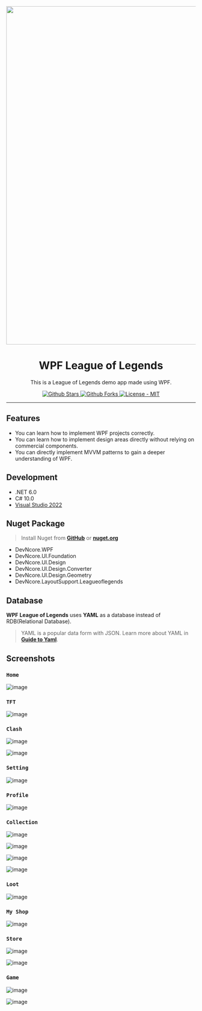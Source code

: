 <div align="center">
  <img src="https://user-images.githubusercontent.com/52397976/124482513-526ba380-dde4-11eb-9b31-c3c1199987b6.png" width="900"/>
</div>

<h1 align="center">
    WPF League of Legends
</h1>

<p align="center">
    This is a League of Legends demo app made using WPF.
</p>

<p align="center">
  <a href="https://github.com/devncore/leagueoflegends/stargazers">
    <img src="https://img.shields.io/github/stars/devncore/leagueoflegends?style=for-the-badge&color=yellow" alt="Github Stars">
  </a>
  <a href="https://github.com/devncore/leagueoflegends/network/members">
    <img src="https://img.shields.io/github/forks/devncore/leagueoflegends?style=for-the-badge" alt="Github Forks">
  </a>
  <a href="https://github.com/devncore/leagueoflegends/blob/main/LICENSE">
      <img src="https://img.shields.io/github/license/devncore/leagueoflegends?style=for-the-badge" alt="License - MIT" />
  </a>
</p>

 ---
 
## Features
- You can learn how to implement WPF projects correctly.
- You can learn how to implement design areas directly without relying on commercial components.
- You can directly implement MVVM patterns to gain a deeper understanding of WPF.

## Development
- .NET 6.0
- C# 10.0
- [Visual Studio 2022](https://visualstudio.microsoft.com/vs/)

## Nuget Package 
> Install Nuget from [**GitHub**][nuget-github] or [**nuget.org**][nuget-org]

- DevNcore.WPF
- DevNcore.UI.Foundation
- DevNcore.UI.Design
- DevNcore.UI.Design.Converter
- DevNcore.UI.Design.Geometry
- DevNcore.LayoutSupport.Leagueoflegends

[nuget-github]: https://github.com/orgs/devncore/packages?repo_name=devncore  
[nuget-org]: https://www.nuget.org/profiles/DevNcore

## Database
**WPF League of Legends** uses **YAML** as a database instead of RDB(Relational Database).

> YAML is a popular data form with JSON. Learn more about YAML in [**Guide to Yaml**](https://github.com/devncore/guide-to-yaml).

## Screenshots
### `Home`
![image](https://user-images.githubusercontent.com/52397976/124482513-526ba380-dde4-11eb-9b31-c3c1199987b6.png)

### `TFT`
![image](https://user-images.githubusercontent.com/52397976/133445360-29ced456-994a-4f10-a669-0355bd1dee00.png)

### `Clash`
![image](https://user-images.githubusercontent.com/68521148/135798131-1b1d8281-5f07-4012-9863-9feb97beea62.PNG)

![image](https://user-images.githubusercontent.com/52397976/133266434-97659a57-284d-4207-bfab-ac2684c16f04.png)

### `Setting`
![image](https://user-images.githubusercontent.com/74305823/126187790-d6d3332e-694c-4318-b556-66e1df34a4be.png)

### `Profile`
![image](https://user-images.githubusercontent.com/74305823/136051365-b82be44d-318d-4ac4-81cc-02ba6c306776.png)

### `Collection`
![image](https://user-images.githubusercontent.com/74305823/140320827-2098e387-1c40-440d-bc3c-bf0703d2ed00.png)

![image](https://user-images.githubusercontent.com/74305823/138594906-270d42f5-bee6-4486-bd59-5a05cd8ead33.png)

![image](https://user-images.githubusercontent.com/74305823/136051245-cd0d9c3f-507e-4e0f-b659-1a1253d3db74.png)

![image](https://user-images.githubusercontent.com/74305823/137628890-d0ef33b4-14a1-4caa-be24-4d0e4b16c5a8.png)

### `Loot`
![image](https://user-images.githubusercontent.com/68521148/138593391-44e3dec7-433c-4422-a7a2-cc8a109ad10b.png)

### `My Shop`
![image](https://user-images.githubusercontent.com/74305823/140745076-d88297bd-50ab-4a56-a558-c1fb78af1cb5.png)

### `Store`
![image](https://user-images.githubusercontent.com/68521148/139537777-062b5bcf-61b2-4e10-a9df-31353bcffc66.PNG)

![image](https://user-images.githubusercontent.com/68521148/140644848-d16192cf-6dba-42c0-8de3-f5e6d503d3c2.PNG)


### `Game`
![image](https://user-images.githubusercontent.com/74305823/136380449-ea229fbb-6db7-412c-828b-16d6f7af83d8.png)

![image](https://user-images.githubusercontent.com/74305823/137628858-65458b3c-5a3d-4263-9dda-65595a98965d.png)
